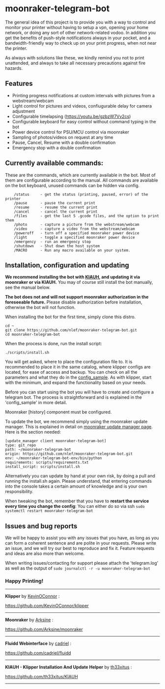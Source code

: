# moonraker-telegram-bot

The general idea of this project is to provide you with a way to control and monitor your printer without having to setup a vpn, opening your home network, or doing any sort of other network-related vodoo.
In addition you get the benefits of push-style notifications always in your pocket, and a bandwidth-friendly way to check up on your print progress, when not near the printer.

As always with solutions like these, we kindly remind you not to print unattended, and always to take all necessary precautions against fire hazards.





## Features
- Printing progress notifications at custom intervals with pictures from a webstream/webcam
- Light control for pictures and videos, confiugurable delay for camera adjustment
- Configurable timelapsing (https://youtu.be/gzbzW7Vv2cs)
- Configurable keyboard for easy control without command typing in the bot
- Power device control for PSU/MCU control via moonraker
- Sampling of photos/videos on request at any time
- Pause, Cancel, Resume with a double confirmation 
- Emergency stop with a double confirmation


## Currently available commands:

These are the commands, which are currently available in the bot. Most of them are configurable according to the manual.
All commands are available on the bot keyboard, unused commands can be hidden via config.

```
	/status		- get the status (printing, paused, error) of the printer
	/pause		- pause the current print
	/resume		- resume the current print
	/cancel		- cancel the current print
	/files		- get the last 5 .gcode files, and the option to print them
	/photo 		- capture a picture from the webstream/webcam
	/video 		- capture a video from the webstream/webcam
	/poweroff	- turn off a specified moonraker power device
	/light		- toggle a specified moonraker power device
	/emergency	- run an emergency stop
	/shutdown	- Shut down the host system
	/MACRO		- Run any macro available on your system.
```

## Installation, configuration and updating

**We recommend installing the bot with [KIAUH](https://github.com/th33xitus/KIAUH), and updating it via moonraker or via KIAUH.**
You may of course still install the bot manually, see the manual below.


**The bot does not and will not support moonraker authorization in the foreseeable future.**
Please disable authorization before installation, otherwise the bot will not function.

When installing the bot for the first time, simply clone this distro. 

```
cd ~
git clone https://github.com/nlef/moonraker-telegram-bot.git
cd moonraker-telegram-bot
```

When the process is done, run the install script:

```
./scripts/install.sh
```

You will get asked, where to place the configuration file to. It is recommended to place it in the same catalog, where klipper configs are located, for ease of access and backup.
You can check on all the parameters and what they do in the [config_sample](docs/config_sample.md). As with klipper, start with the minimum, and expand the functionality based on your needs.

Before you can start using the bot you will have to create and configure a telegram bot.
The process is straightforward and is explained in the 'config_sample' in more detail. 

Moonraker [history] component must be configured.

To update the bot, we recommend simply using the moonraker update manager. This is explained in detail on [moonraker update manager page](https://moonraker.readthedocs.io/en/latest/configuration/#update_manager/).
Here is the section needed:

```
[update_manager client moonraker-telegram-bot]
type: git_repo
path: ~/moonraker-telegram-bot
origin: https://github.com/nlef/moonraker-telegram-bot.git
env: ~/moonraker-telegram-bot-env/bin/python
requirements: scripts/requirements.txt
install_script: scripts/install.sh
```

Alternatively you can update by hand at your own risk, by doing a pull and running the install.sh again.
Please understand, that entering commands into the console takes a certain amount of knowledge and is your own responsibility.


When tweaking the bot, remember that you have to **restart the service every time you change the config**:
You can either do so via ssh
`sudo systemctl restart moonraker-telegram-bot`


## Issues and bug reports

We will be happy to assist you with any issues that you have, as long as you can form a coherent sentence and are polite in your requests.
Please write an issue, and we will try our best to reproduce and fix it.
Feature requests and ideas are also more than welcome.

When writing issues/contacting for support please attach the 'telegram.log' as well as the output of `sudo journalctl -r -u moonraker-telegram-bot`




### Happy Printing!





---

**Klipper** by [KevinOConnor](https://github.com/KevinOConnor) :

https://github.com/KevinOConnor/klipper

---
**Moonraker** by [Arksine](https://github.com/Arksine) :

https://github.com/Arksine/moonraker

---

**Fluidd Webinterface** by [cadriel](https://github.com/cadriel) :

https://github.com/cadriel/fluidd

---

**KIAUH - Klipper Installation And Update Helper** by [th33xitus](https://github.com/th33xitus) :

https://github.com/th33xitus/KIAUH

---